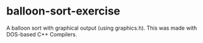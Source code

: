 balloon-sort-exercise
=====================

A balloon sort with graphical output (using graphics.h). This was made with DOS-based C++ Compilers.